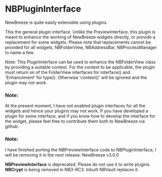# NBPluginInterface

NewBreeze is quite easily extensible using plugins.

This the general plugin interface. Unlike the PreviewInterface, this plugin
is meant to enhance the working of NewBreeze widgets directly, or provide a
replacement for some widgets. Please note that replacements cannot be
provided for all widgets, NBFolderView, NBAddressBar, NBProcessManager to name
a few.

Note:
This PluginInterface can be used to enhance the NBFolderView class by providing
a suitable context. For the context to be applicable, the plugin must return
on of the FolderView interfaces for interface() and 'Enhancement' for type().
Otherwise 'context()' will be ignored and the plugin may not work.

### Note:
At the present moment, I have not enabled plugin interfaces for all the widgets
and hence your plugins may not work. If you have developed a plugin for some
interface, and if you know how to develop the interface for the widget, please
feel free to contribute them both to NewBreeze via github.

### Note:
I have finished porting the NBPreviewInterface code to NBPluginInterface,
I will be removing it in the next release: NewBreeze v3.0.0

**NBPreviewInterface** is deprecated. Please do not use it to write plugins.
**NBCrypt** is being removed in NB3-RC3. Inbuilt NBVault replaces it.

